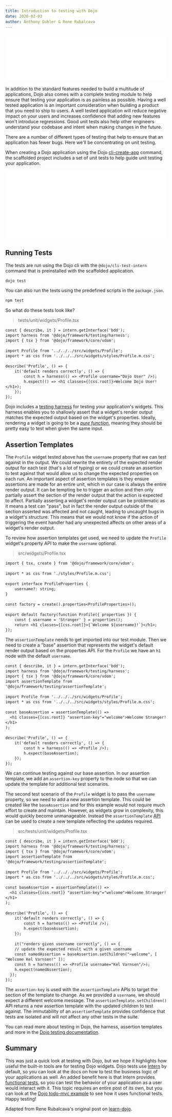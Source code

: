 ```yaml
---
title: Introduction to testing with Dojo
date: 2020-02-03
author: Anthony Gubler & Rene Rubalcava
---
```


![Dojo CLI](assets/blog/introduction-to-testing-with-dojo/featured.svg)

<!-- more -->

In addition to the standard features needed to build a multitude of applications, Dojo also comes with a complete testing module to help ensure that testing your application is as painless as possible. Having a well tested application is an important consideration when building a product that you need to ship to users. A well tested application will reduce negative impact on your users and increases confidence that adding new features won't introduce regressions. Good unit tests also help other engineers understand your codebase and intent when making changes in the future.

There are a number of different types of testing that help to ensure that an application has fewer bugs. Here we'll be concentrating on unit testing.

When creating a Dojo application using the Dojo [cli-create-app](https://dojo.io/blog/dojo-cli-template-app) command, the scaffolded project includes a set of unit tests to help guide unit testing your application.

![test structure](assets/blog/introduction-to-testing-with-dojo/test-structure.svg)

## Running Tests

The tests are run using the Dojo cli with the `@dojo/cli-test-intern` command that is preinstalled with the scaffolded application.

```bash
dojo test
```

You can also run the tests using the predefined scripts in the `package.json`.

```bash
npm test
```

So what do these tests look like?

> tests/unit/widgets/Profile.tsx

```tsx
const { describe, it } = intern.getInterface('bdd');
import harness from '@dojo/framework/testing/harness';
import { tsx } from '@dojo/framework/core/vdom';

import Profile from '../../../src/widgets/Profile';
import * as css from '../../../src/widgets/styles/Profile.m.css';

describe('Profile', () => {
	it('default renders correctly', () => {
		const h = harness(() => <Profile username="Dojo User" />);
		h.expect(() => <h1 classes={[css.root]}>Welcome Dojo User!</h1>);
	});
});
```

Dojo includes a [testing harness](https://dojo.io/learn/testing/dojo-test-harness) for testing your application's widgets. This harness enables you to shallowly assert that a widget's render output matches the expected output based on the widget's properties. Ideally, rendering a widget is going to be a _[pure function](https://github.com/MostlyAdequate/mostly-adequate-guide/blob/master/ch03.md#chapter-03-pure-happiness-with-pure-functions)_, meaning they should be pretty easy to test when given the same input. 

## Assertion Templates

The `Profile` widget tested above has the `username` property that we can test against in the output. We could rewrite the entirety of the expected render output for each test (that's a lot of typing) or we could create an assertion to test against that would allow us to change the expected properties on each run. An important aspect of assertion templates is they ensure assertions are made for an entire unit, which in our case is always the entire render output. It can be tempting be to trigger an action and then only partially assert the section of the render output that the action is expected to affect. Partially asserting a widget's render output can be problematic as it means a test can "pass", but in fact the render output outside of the section asserted was affected and not caught, leading to uncaught bugs in a widget's structure. This means that we would not know if the action of triggering the event handler had any unexpected affects on other areas of a widget's render output.

To review how assertion templates get used, we need to update the `Profile` widget's property API to make the `username` optional.

> src/widgets/Profile.tsx

```tsx
import { tsx, create } from '@dojo/framework/core/vdom';

import * as css from './styles/Profile.m.css';

export interface ProfileProperties {
	username?: string;
}

const factory = create().properties<ProfileProperties>();

export default factory(function Profile({ properties }) {
	const { username = 'Stranger' } = properties();
	return <h1 classes={[css.root]}>{`Welcome ${username}!`}</h1>;
});
```

The `assertionTemplate` needs to get imported into our test module. Then we need to create a "base" assertion that represents the widget's default render output based on the properties API. For the `Profile` we have an `h1` node with the default `username`.

```tsx
const { describe, it } = intern.getInterface('bdd');
import harness from '@dojo/framework/testing/harness';
import { tsx } from '@dojo/framework/core/vdom';
import assertionTemplate from '@dojo/framework/testing/assertionTemplate';

import Profile from '../../../src/widgets/Profile';
import * as css from '../../../src/widgets/styles/Profile.m.css';

const baseAssertion = assertionTemplate(() =>
  <h1 classes={[css.root]} "assertion-key"="welcome">Welcome Stranger!</h1>
);

describe('Profile', () => {
	it('default renders correctly', () => {
		const h = harness(() => <Profile />);
		h.expect(baseAssertion);
	});
});
```

We can continue testing against our base assertion. In our assertion template, we add an `assertion-key` property to the node so that we can update the template for additional test scenarios.

The second test scenario of the `Profile` widget is to pass the `username` property, so we need to add a new assertion template. This could be created like the `baseAssertion` and for this example would not require much effort to create and maintain. However, as widgets grow in complexity, this would quickly become unmanageable. Instead the `assertionTemplate` [API](https://dojo.io/learn/testing/assertion-templates) can be used to create a new template reflecting the updates required.

> src/tests/unit/widgets/Profile.tsx

```tsx
const { describe, it } = intern.getInterface('bdd');
import harness from '@dojo/framework/testing/harness';
import { tsx } from '@dojo/framework/core/vdom';
import assertionTemplate from '@dojo/framework/testing/assertionTemplate';

import Profile from '../../../src/widgets/Profile';
import * as css from '../../../src/widgets/styles/Profile.m.css';

const baseAssertion = assertionTemplate(() =>
  <h1 classes={[css.root]} "assertion-key"="welcome">Welcome Stranger!</h1>
);

describe('Profile', () => {
	it('default renders correctly', () => {
		const h = harness(() => <Profile />);
		h.expect(baseAssertion);
	});

    it("renders given username correctly", () => {
    // update the expected result with a given username
    const namedAssertion = baseAssertion.setChildren("~welcome", [ "Welcome Kel Varnsen!" ]);
    const h = harness(() => <Profile username="Kel Varnsen"/>);
    h.expect(namedAssertion);
  });
});
```

The `assertion-key` is used with the `assertionTemplate` APIs to target the section of the template to change. As we provided a `username`, we should expect a different welcome message. The `assertionTemplate.setChildren()` API returns a new assertion template with the updated children to test against. The immutability of an `assertionTemplate` provides confidence that tests are isolated and will not affect any other tests in the suite.

You can read more about testing in Dojo, the harness, assertion templates and more in the [Dojo testing documentation](https://dojo.io/learn/testing).

## Summary

This was just a quick look at testing with Dojo, but we hope it highlights how useful the built-in tools are for testing Dojo widgets. Dojo tests use [Intern](https://theintern.io/) by default, so you can look at the docs on how to test the business logic of your applications as well. An added benefit here is that Intern provides [functional tests](https://theintern.io/docs.html#Intern/4/docs/docs%2Fwriting_tests.md/functional-tests), so you can test the behavior of your application as a user would interact with it. This topic requires an entire post of its own, but you can look at the [Dojo todo-mvc example](https://github.com/dojo/examples/tree/master/todo-mvc) to see how it uses functional tests. Happy testing!

Adapted from Rene Rubalcava's original post on [learn-dojo](https://learn-dojo.com/testing-with-dojo/).
